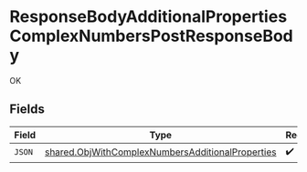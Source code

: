 # ResponseBodyAdditionalPropertiesComplexNumbersPostResponseBody

OK


## Fields

| Field                                                                                                                       | Type                                                                                                                        | Required                                                                                                                    | Description                                                                                                                 |
| --------------------------------------------------------------------------------------------------------------------------- | --------------------------------------------------------------------------------------------------------------------------- | --------------------------------------------------------------------------------------------------------------------------- | --------------------------------------------------------------------------------------------------------------------------- |
| `JSON`                                                                                                                      | [shared.ObjWithComplexNumbersAdditionalProperties](../../../pkg/models/shared/objwithcomplexnumbersadditionalproperties.md) | :heavy_check_mark:                                                                                                          | N/A                                                                                                                         |